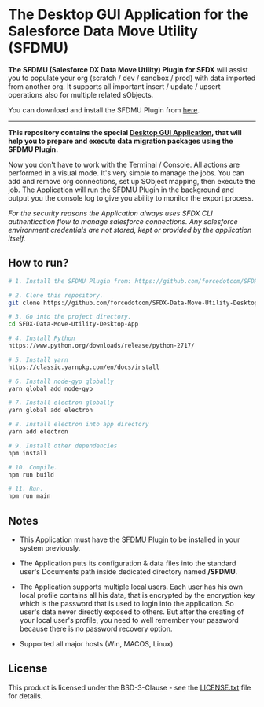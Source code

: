 # The Desktop GUI Application for the Salesforce Data Move Utility (SFDMU)

**The SFDMU (Salesforce DX Data Move Utility) Plugin** **for SFDX** will assist you to populate your org (scratch / dev / sandbox / prod) with data imported from another org. It supports all important insert / update / upsert operations also for multiple related sObjects.

You can download and install the SFDMU Plugin from  [here](https://github.com/forcedotcom/SFDX-Data-Move-Utility).

----

**This repository contains the special <u>Desktop GUI Application</u>, that will help you to prepare and execute data migration packages using the SFDMU Plugin.**

Now you don't have to work with the Terminal / Console. All actions are performed in a visual mode. It's very simple to manage the jobs. You can add and remove org connections, set up SObject mapping, then execute the job. The Application will run the SFDMU Plugin in the background and output  you the console log to give you ability to monitor the export process.

*For the security reasons the Application always uses SFDX CLI authentication flow to manage salesforce connections. Any salesforce environment credentials are not stored, kept or provided by the application itself.* 



## How to run?
```bash
# 1. Install the SFDMU Plugin from: https://github.com/forcedotcom/SFDX-Data-Move-Utility

# 2. Clone this repository.
git clone https://github.com/forcedotcom/SFDX-Data-Move-Utility-Desktop-App.git

# 3. Go into the project directory.
cd SFDX-Data-Move-Utility-Desktop-App

# 4. Install Python
https://www.python.org/downloads/release/python-2717/

# 5. Install yarn
https://classic.yarnpkg.com/en/docs/install

# 6. Install node-gyp globally
yarn global add node-gyp

# 7. Install electron globally
yarn global add electron

# 8. Install electron into app directory
yarn add electron

# 9. Install other dependencies
npm install

# 10. Compile.
npm run build

# 11. Run.
npm run main
```



## Notes

* This Application must have the [SFDMU Plugin](https://github.com/forcedotcom/SFDX-Data-Move-Utility) to be installed in your system previously.
  
* The Application puts its configuration & data files into the standard user's Documents path inside dedicated directory named **/SFDMU**.
  
* The Application supports multiple local users. 
  Each user has his own local profile contains all his data, that is encrypted by the encryption key which is the password that is used to login into the application. 
  So user's data never directly exposed to others. But after the creating of your local user's profile, you need to well remember your password because there is no password recovery option.

* Supported all major hosts (Win, MACOS, Linux)



## License

This product is licensed under the BSD-3-Clause - see the [LICENSE.txt](LICENSE.txt) file for details.




